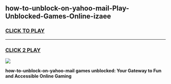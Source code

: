 
## how-to-unblock-on-yahoo-mail-Play-Unblocked-Games-Online-izaee
<h3>
<a href="https://premium76.site?title=how-to-unblock-on-yahoo-mail&ref=25A">CLICK TO PLAY</a></h3>
<hr>

<h3>
<a href="https://premium76.site?title=how-to-unblock-on-yahoo-mail&ref=25A">CLICK 2 PLAY</a>
  
</h3>

<a href="https://premium76.site?title=how-to-unblock-on-yahoo-mail&ref=25A"><img src="https://clearcache.store/games.png"></a>


**how-to-unblock-on-yahoo-mail games unblocked: Your Gateway to Fun and Accessible Online Gaming**

